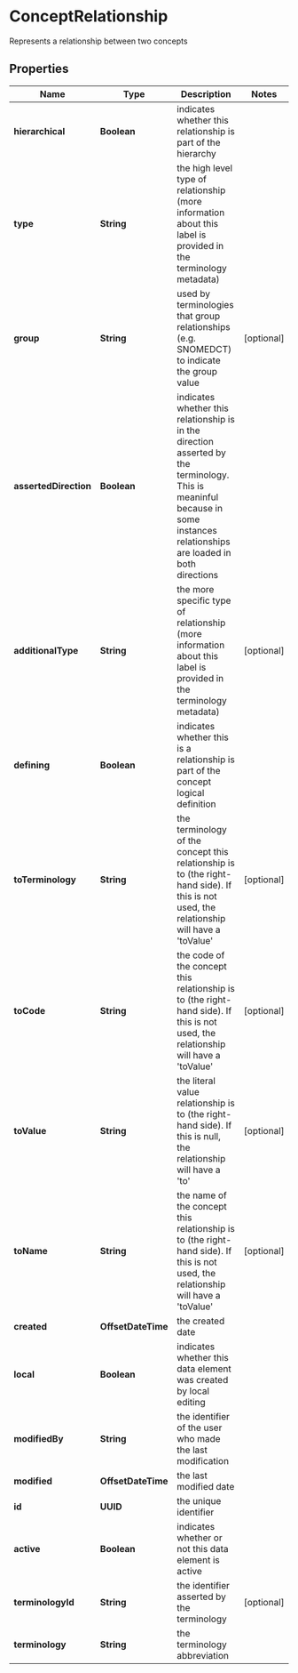 

# ConceptRelationship

Represents a relationship between two concepts

## Properties

| Name | Type | Description | Notes |
|------------ | ------------- | ------------- | -------------|
|**hierarchical** | **Boolean** | indicates whether this relationship is part of the hierarchy |  |
|**type** | **String** | the high level type of relationship (more information about this label is provided in the terminology metadata) |  |
|**group** | **String** | used by terminologies that group relationships (e.g. SNOMEDCT) to indicate the group value |  [optional] |
|**assertedDirection** | **Boolean** | indicates whether this relationship is in the direction asserted by the terminology. This is meaninful because in some instances relationships are loaded in both directions |  |
|**additionalType** | **String** | the more specific type of relationship (more information about this label is provided in the terminology metadata) |  [optional] |
|**defining** | **Boolean** | indicates whether this is a relationship is part of the concept logical definition |  |
|**toTerminology** | **String** | the terminology of the concept this relationship is to (the right-hand side). If this is not used, the relationship will have a &#39;toValue&#39; |  [optional] |
|**toCode** | **String** | the code of the concept this relationship is to (the right-hand side). If this is not used, the relationship will have a &#39;toValue&#39; |  [optional] |
|**toValue** | **String** | the literal value relationship is to (the right-hand side). If this is null, the relationship will have a &#39;to&#39; |  [optional] |
|**toName** | **String** | the name of the concept this relationship is to (the right-hand side). If this is not used, the relationship will have a &#39;toValue&#39; |  [optional] |
|**created** | **OffsetDateTime** | the created date |  |
|**local** | **Boolean** | indicates whether this data element was created by local editing |  |
|**modifiedBy** | **String** | the identifier of the user who made the last modification |  |
|**modified** | **OffsetDateTime** | the last modified date |  |
|**id** | **UUID** | the unique identifier |  |
|**active** | **Boolean** | indicates whether or not this data element is active |  |
|**terminologyId** | **String** | the identifier asserted by the terminology |  [optional] |
|**terminology** | **String** | the terminology abbreviation |  |




